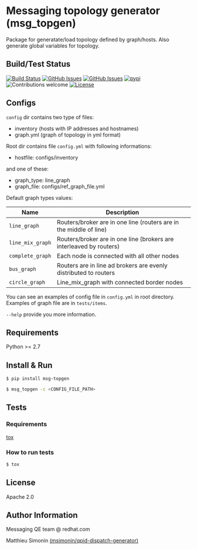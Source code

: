 # Messaging topology generator (msg_topgen)

Package for generatate/load topology defined by graph/hosts. Also generate global variables for topology.

## Build/Test Status
[![Build Status](https://travis-ci.org/rh-messaging-qe/iqa-topology-generator.svg?branch=master)](https://travis-ci.org/rh-messaging-qe/iqa-topology-generator)
[![GitHub Issues](https://img.shields.io/github/issues/rh-messaging-qe/iqa-topology-generator.svg)](https://github.com/rh-messaging-qe/iqa-topology-generator/issues)
[![GitHub Issues](https://img.shields.io/github/issues-pr/rh-messaging-qe/iqa-topology-generator.svg)](https://github.com/rh-messaging-qe/iqa-topology-generator/pulls)
[![pypi](https://img.shields.io/pypi/v/msg_topgen.svg)](https://github.com/rh-messaging-qe/iqa-topology-generator)
![Contributions welcome](https://img.shields.io/badge/contributions-welcome-brightgreen.svg)
[![License](https://img.shields.io/badge/License-Apache%202.0-blue.svg)](https://opensource.org/licenses/Apache-2.0)


## Configs
`config` dir contains two type of files:

- inventory (hosts with IP addresses and hostnames)
- graph.yml (graph of topology in yml format)

Root dir contains file `config.yml` with following informations:
- hostfile: configs/inventory

and one of these:
- graph_type: line_graph
- graph_file: configs/ref_graph_file.yml

Default graph types values:

| Name              | Description          |
|-------------------|----------------------|
| `line_graph` | Routers/broker are in one line (routers are in the middle of line) |
| `line_mix_graph` | Routers/broker are in one line (brokers are interleaved by routers) |
| `complete_graph` | Each node is connected with all other nodes |
| `bus_graph` | Routers are in line ad brokers are evenly distributed to routers |
| `circle_graph` | Line_mix_graph with connected border nodes |

You can see an examples of config file in `config.yml` in root directory. Examples of graph file are in `tests/items`.

`--help` provide you more information.

## Requirements
Python >= 2.7

## Install & Run
```bash
$ pip install msg-topgen
```

```bash
$ msg_topgen -c <CONFIG_FILE_PATH>
```

## Tests

### Requirements
[tox](https://tox.readthedocs.io/en/latest/)

### How to run tests
```bash
$ tox
```

## License
Apache 2.0

## Author Information
Messaging QE team @ redhat.com

Matthieu Simonin [(msimonin/qpid-dispatch-generator)](https://github.com/msimonin/qpid-dispatch-generator)
